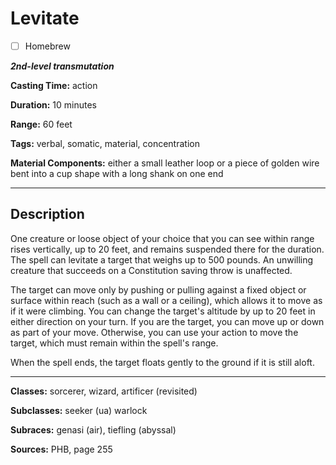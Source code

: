 # Levitate

- [ ] Homebrew

***2nd-level transmutation***

**Casting Time:** action

**Duration:** 10 minutes

**Range:** 60 feet

**Tags:** verbal, somatic, material, concentration

**Material Components:** either a small leather loop or a piece of golden wire bent into a cup shape with a long shank on one end

---

## Description
One creature or loose object of your choice that you can see within range rises vertically, up to 20 feet, and remains suspended there for the duration. The spell can levitate a target that weighs up to 500 pounds. An unwilling creature that succeeds on a Constitution saving throw is unaffected.

The target can move only by pushing or pulling against a fixed object or surface within reach (such as a wall or a ceiling), which allows it to move as if it were climbing. You can change the target's altitude by up to 20 feet in either direction on your turn. If you are the target, you can move up or down as part of your move. Otherwise, you can use your action to move the target, which must remain within the spell's range.

When the spell ends, the target floats gently to the ground if it is still aloft.

---

**Classes:** sorcerer, wizard, artificer (revisited)

**Subclasses:** seeker (ua) warlock

**Subraces:** genasi (air), tiefling (abyssal)

**Sources:** PHB, page 255
